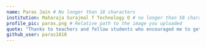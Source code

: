 ```yaml
---
name: Paras Jain # No longer than 18 characters
institution: Maharaja Surajmal f Technology O # no longer than 58 characters
profile_pic: paras.png # Relative path to the image you uploaded
quote: "Thanks to teachers and fellow students who encouraged me to get here. I'm going to miss you all!" # No longer than 100 characters
github_user: paras1810
---
```

